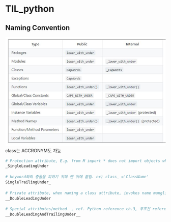 # TIL_python

## Naming Convention
![](https://github.com/tkxkd0159/TIL_python/blob/main/img/name.JPG)
class는 ACCRONYM도 가능
```python
# Protection attribute, E.g. from M import * does not import objects whose name starts with an underscore.
_SingleLeadingUnder

# keyword와의 충돌을 피하기 위해 맨 뒤에 붙임. ex) class_ ='ClassName'
SingleTrailingUnder_

# Private attribute, when naming a class attribute, invokes name mangling. (inside class FooBar, __boo becomes _FooBar__boo)
__DoubleLeadingUnder

# Special attributes/method  , ref. Python reference ch.3, 무조건 reference에 있는 것만 사용.
__DoubleLeadingAndTrailingUnder__
```
